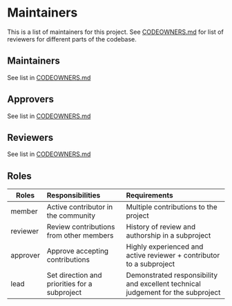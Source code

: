 # Maintainers
<!-- TODO: Who are the points of contact in your project who are responsible/accountable for the project? This can often be an engineering or design manager or leader, who may or may not be the primary maintainers of the project.-->
This is a list of maintainers for this project. See [CODEOWNERS.md](./CODEOWNERS.md) for list of reviewers for different parts of the codebase.

## Maintainers
<!-- TODO: What groups/domains are maintainers a part of? Does your project have domains/areas that are maintained by specific people? List @USERNAMES directly, or any @ALIASES for groups/teams.-->
See list in [CODEOWNERS.md](./CODEOWNERS.md) 

## Approvers
See list in [CODEOWNERS.md](./CODEOWNERS.md)

## Reviewers
See list in [CODEOWNERS.md](./CODEOWNERS.md)

## Roles
| Roles        | Responsibilities                              | Requirements                                                                     |
| -------------|:----------------------------------------------|:---------------------------------------------------------------------------------|
| member       | Active contributor in the community           | Multiple contributions to the project                                            | 
| reviewer     | Review contributions from other members       | History of review and authorship in a subproject                                 |
| approver     | Approve accepting contributions               | Highly experienced and active reviewer + contributor to a subproject             |
| lead         | Set direction and priorities for a subproject | Demonstrated responsibility and excellent technical judgement for the subproject |